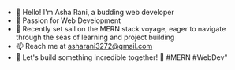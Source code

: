 - 👋 Hello! I'm Asha Rani, a budding web developer
- 👀 Passion for Web Development
- 🌱 Recently set sail on the MERN stack voyage, eager to navigate through the seas of learning and project building
- 📫 Reach me at asharani3272@gmail.com
- 🌟 Let's build something incredible together! 🌟 #MERN #WebDev"
<!---
AshaRani-AL/AshaRani-AL is a ✨ special ✨ repository because its `README.md` (this file) appears on your GitHub profile.
You can click the Preview link to take a look at your changes.
--->
